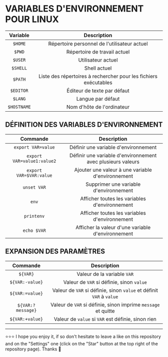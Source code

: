 # VARIABLES D'ENVIRONNEMENT POUR LINUX
| Variable | Description |
| :---: | :---: |
| `$HOME` | Répertoire personnel de l'utilisateur actuel |
| `$PWD` | Répertoire de travail actuel |
| `$USER` | Utilisateur actuel |
| `$SHELL` | Shell actuel |
| `$PATH` | Liste des répertoires à rechercher pour les fichiers exécutables |
| `$EDITOR` | Éditeur de texte par défaut |
| `$LANG` | Langue par défaut |
| `$HOSTNAME` | Nom d'hôte de l'ordinateur |

## DÉFINITION DES VARIABLES D'ENVIRONNEMENT
| Commande | Description |
| :---: | :---: |
| `export VAR=value` | Définir une variable d'environnement |
| `export VAR=value1:value2` | Définir une variable d'environnement avec plusieurs valeurs |
| `export VAR=$VAR:value` | Ajouter une valeur à une variable d'environnement |
| `unset VAR` | Supprimer une variable d'environnement |
| `env` | Afficher toutes les variables d'environnement |
| `printenv` | Afficher toutes les variables d'environnement |
| `echo $VAR` | Afficher la valeur d'une variable d'environnement |

## EXPANSION DES PARAMÈTRES
| Commande | Description |
| :---: | :---: |
| `${VAR}` | Valeur de la variable `VAR` |
| `${VAR:-value}` | Valeur de `VAR` si définie, sinon `value` |
| `${VAR:=value}` | Valeur de `VAR` si définie, sinon `value` et définit `VAR` à `value` |
| `${VAR:?message}` | Valeur de `VAR` si définie, sinon imprime `message` et quitte |
| `${VAR:+value}` | Valeur de `value` si `VAR` est définie, sinon rien |

***

⭐⭐⭐ I hope you enjoy it, if so don't hesitate to leave a like on this repository and on the "Settings" one (click on the "Star" button at the top right of the repository page). Thanks 🤗
